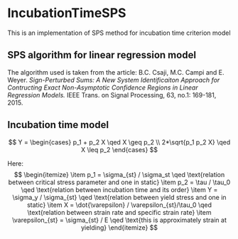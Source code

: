 # IncubationTimeSPS
This is an implementation of SPS method for incubation time criterion model

## SPS algorithm for linear regression model
The algorithm used is taken from the article:
B.C. Csaji, M.C. Campi and E. Weyer.
*Sign-Perturbed Sums: A New System Identificaiton Approach for Contructing Exact Non-Asymptotic Confidence Regions in Linear Regression Models.*
IEEE Trans. on Signal Processing, 63, no.1: 169-181, 2015.

## Incubation time model

$$
Y = 
\begin{cases}
    p_1 + p_2 X         \qed     X \geq p_2 \\
    2*\sqrt{p_1 p_2 X}  \qed     X \leq p_2
\end{cases}
$$

Here:
$$
\begin{itemize}
    \item
    p_1 = \sigma_{st} / \sigma_st \qed \text{relation between critical stress parameter and one in static}
    \item
    p_2 = \tau / \tau_0 \qed \text{relation between incubation time and its order}
    \item
    Y = \sigma_y / \sigma_{st} \qed \text{relation between yield stress and one in static}
    \item
    X = \dot{\varepsilon} / \varepsilon_{st}/\tau_0 \qed \text{relation between strain rate and specific strain rate}
    \item
    \varepsilon_{st} = \sigma_{st} / E \qed \text{this is approximately strain at yielding}
\end{itemize}
$$
